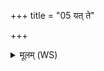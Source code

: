 +++
title = "05 यत् ते"

+++
<details><summary>मूलम् (WS)</summary>

यत् ते वायुमन्तरिक्षं मनो जगाम दूरकम् ।  
तत् त आ वर्तयामसीह क्षयाय जीवसे ॥ ६ ॥
</details>